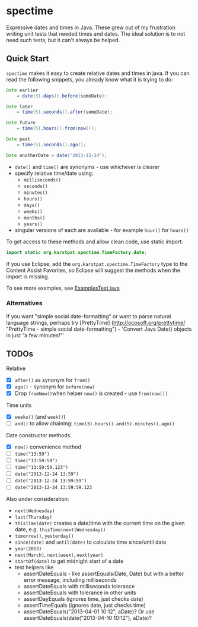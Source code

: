 spectime
========

Expressive dates and times in Java. These grew out of my frustration writing unit tests that needed times and dates. The ideal solution is to not need such tests, but it can't always be helped. 


Quick Start
-----------

`spectime` makes it easy to create relative dates and times in java. If you can read the following snippets, you already know what it is trying to do:

```java
Date earlier
    = date(3).days().before(someDate);

Date later
    = time(5).seconds().after(someDate);

Date future
    = time(5).hours().from(now());

Date past
    = time(5).seconds().ago();

```
```java
Date anotherDate = date("2013-12-24");
```
* `date()` and `time()` are synonyms - use whichever is clearer
* specify relative time/date using:
    * `milliseconds()`
    * `seconds()`
    * `minutes()`
    * `hours()`
    * `days()`
    * `weeks()`
    * `months()`
    * `years()`
* singular versions of each are available - for example `hour()` for `hours()`

To get access to these methods and allow clean code, use static import:
```java
import static org.karstpat.spectime.TimeFactory.date;
```
If you use Eclipse, add the `org.karstpat.spectime.TimeFactory` type to the Content Assist Favorites, so Eclipse will suggest the methods when the import is missing.

To see more examples, see [ExamplesTest.java](https://github.com/ayeseeem/spectime/blob/master/src/test/java/org/karstpat/spectime/example/ExamplesTest.java "Examples")

### Alternatives

If you want "simple social date-formatting" or want to parse natural language strings, perhaps try [PrettyTime] (http://ocpsoft.org/prettytime/ "PrettyTime - simple social date-formatting") - 'Convert Java Date() objects in just “a few minutes!”'


TODOs
-----

Relative
- [x] `after()` as synonym for `from()`
- [x] `ago()` - synonym for `before(now)`
- [x] Drop `fromNow()`when helper `now()` is created - use `from(now())`

Time units
- [x] `weeks()` (and `week()`)
- [ ] `and()` to allow chaining: `time(3).hours().and(5).minutes().ago()`

Date constructor methods
- [x] `now()` convenience method
- [ ] `time("13:59")`
- [ ] `time("13:59:59")`
- [ ] `time("13:59:59.123")`
- [ ] `date("2013-12-24 13:59")`
- [ ] `date("2013-12-24 13:59:59")`
- [ ] `date("2013-12-24 13:59:59.123`

Also under consideration:
- `next(Wednesday)`
- `last(Thursday)`
- `thisTime(date)` creates a date/time with the current time on the given date, e.g. `thisTime(next(Wednesday))`
- `tomorrow()`, `yesterday()`
- `since(date)` and `until(date)` to calculate time since/until date
- `year(2013)`
- `next(March)`, `next(week)`, `next(year)`
- `startOf(date)` to get midnight start of a date
- test helpers like
    - assertDateEquals - like assertEquals(Date, Date) but with a better error
      message, including milliseconds
    - assertDateEquals with milliseconds tolerance
    - assertDateEquals with tolerance in other units
    - assertDayEquals (ignores time, just checks date)
    - assertTimeEquals (ignores date, just checks time)
    - assertDateEquals("2013-04-01 10:12", aDate)? Or use 
      assertDateEquals(date("2013-04-10 10:12"), aDate)?


